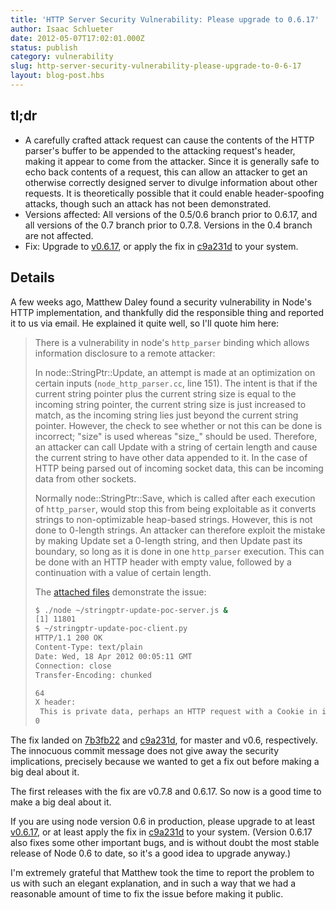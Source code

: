 ```yaml
---
title: 'HTTP Server Security Vulnerability: Please upgrade to 0.6.17'
author: Isaac Schlueter
date: 2012-05-07T17:02:01.000Z
status: publish
category: vulnerability
slug: http-server-security-vulnerability-please-upgrade-to-0-6-17
layout: blog-post.hbs
---
```


## tl;dr

- A carefully crafted attack request can cause the contents of the HTTP parser's buffer to be appended to the attacking request's header, making it appear to come from the attacker. Since it is generally safe to echo back contents of a request, this can allow an attacker to get an otherwise correctly designed server to divulge information about other requests. It is theoretically possible that it could enable header-spoofing attacks, though such an attack has not been demonstrated.
- Versions affected: All versions of the 0.5/0.6 branch prior to 0.6.17, and all versions of the 0.7 branch prior to 0.7.8. Versions in the 0.4 branch are not affected.
- Fix: Upgrade to [v0.6.17](http://blog.nodejs.org/2012/05/04/version-0-6-17-stable/), or apply the fix in [c9a231d](https://github.com/joyent/node/commit/c9a231d) to your system.

## Details

A few weeks ago, Matthew Daley found a security vulnerability in Node's HTTP implementation, and thankfully did the responsible thing and reported it to us via email. He explained it quite well, so I'll quote him here:

> There is a vulnerability in node's `http_parser` binding which allows information disclosure to a remote attacker:
>
> In node::StringPtr::Update, an attempt is made at an optimization on certain inputs (`node_http_parser.cc`, line 151). The intent is that if the current string pointer plus the current string size is equal to the incoming string pointer, the current string size is just increased to match, as the incoming string lies just beyond the current string pointer. However, the check to see whether or not this can be done is incorrect; "size" is used whereas "size\_" should be used. Therefore, an attacker can call Update with a string of certain length and cause the current string to have other data appended to it. In the case of HTTP being parsed out of incoming socket data, this can be incoming data from other sockets.
>
> Normally node::StringPtr::Save, which is called after each execution of `http_parser`, would stop this from being exploitable as it converts strings to non-optimizable heap-based strings. However, this is not done to 0-length strings. An attacker can therefore exploit the mistake by making Update set a 0-length string, and then Update past its boundary, so long as it is done in one `http_parser` execution. This can be done with an HTTP header with empty value, followed by a continuation with a value of certain length.
>
> The [attached files](https://gist.github.com/2628868) demonstrate the issue:
>
> ```bash
> $ ./node ~/stringptr-update-poc-server.js &
> [1] 11801
> $ ~/stringptr-update-poc-client.py
> HTTP/1.1 200 OK
> Content-Type: text/plain
> Date: Wed, 18 Apr 2012 00:05:11 GMT
> Connection: close
> Transfer-Encoding: chunked
>
> 64
> X header:
>  This is private data, perhaps an HTTP request with a Cookie in it.
> 0
> ```

The fix landed on [7b3fb22](https://github.com/joyent/node/commit/7b3fb22) and [c9a231d](https://github.com/joyent/node/commit/c9a231d), for master and v0.6, respectively. The innocuous commit message does not give away the security implications, precisely because we wanted to get a fix out before making a big deal about it.

The first releases with the fix are v0.7.8 and 0.6.17. So now is a good time to make a big deal about it.

If you are using node version 0.6 in production, please upgrade to at least [v0.6.17](http://blog.nodejs.org/2012/05/04/version-0-6-17-stable/), or at least apply the fix in [c9a231d](https://github.com/joyent/node/commit/c9a231d) to your system. (Version 0.6.17 also fixes some other important bugs, and is without doubt the most stable release of Node 0.6 to date, so it's a good idea to upgrade anyway.)

I'm extremely grateful that Matthew took the time to report the problem to us with such an elegant explanation, and in such a way that we had a reasonable amount of time to fix the issue before making it public.
